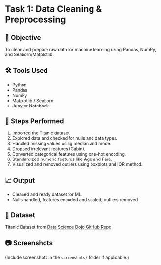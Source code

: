 # Task 1: Data Cleaning & Preprocessing

## 📌 Objective
To clean and prepare raw data for machine learning using Pandas, NumPy, and Seaborn/Matplotlib.

## 🛠 Tools Used
- Python
- Pandas
- NumPy
- Matplotlib / Seaborn
- Jupyter Notebook

## 📁 Steps Performed
1. Imported the Titanic dataset.
2. Explored data and checked for nulls and data types.
3. Handled missing values using median and mode.
4. Dropped irrelevant features (Cabin).
5. Converted categorical features using one-hot encoding.
6. Standardized numeric features like Age and Fare.
7. Visualized and removed outliers using boxplots and IQR method.

## 📈 Output
- Cleaned and ready dataset for ML.
- Nulls handled, features encoded and scaled, outliers removed.

## 📎 Dataset
Titanic Dataset from [Data Science Dojo GitHub Repo](https://raw.githubusercontent.com/datasciencedojo/datasets/master/titanic.csv)

## 📷 Screenshots
(Include screenshots in the `screenshots/` folder if applicable.)
